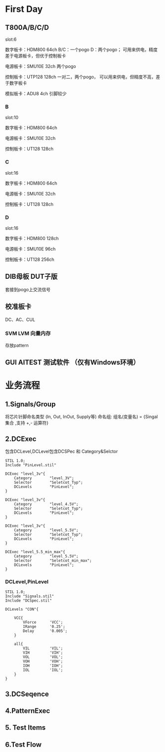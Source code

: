 # First Day

## T800A/B/C/D

slot:6 

数字板卡：HDM800 64ch B/C：一个pogo D：两个pogo； 可用来供电，精度差于电源板卡，但优于控制板卡

电源板卡：SMU10E 32ch	两个pogo

控制板卡：UTP128	128ch	一对二，两个pogo， 可以用来供电，但精度不高，差于数字板卡

模拟板卡：ADU8 4ch 引脚较少

### B

slot:10

数字板卡：HDM800 64ch

电源板卡：SMU10E 32ch

控制板卡：UT128	128ch

### C

slot:16

数字板卡：HDM800 64ch

电源板卡：SMU10E 32ch

控制板卡：UT128	128ch

### D

slot:16

数字板卡：HDM800 128ch

电源板卡：SMU10E 96ch

控制板卡：UT128	256ch

## DIB母板 DUT子版

套接到pogo上交流信号

## 校准板卡 

DC、AC、CUL

### SVM LVM 向量内存

存放pattern

## GUI AITEST 测试软件 （仅有Windows环境）

# 业务流程
## 1.Signals/Group
将芯片针脚命名类型 (In, Out, InOut, Supply等)
命名组: 组名(变量名) = {Singal 集合 ,支持 +,- 运算符}
## 2.DCExec
包含DCLevel,DCLevel包含DCSPec 和 Category&Selctor
```
STIL 1.0;
Include "PinLevel.stil"

DCExec "level_3v"{
	Category		"level_3V";
	Selector		"Seletcot_Typ";
	DCLevels		"PinLevel";
}

DCExec "level_3v"{
	Category		"level_4.5V";
	Selector		"Seletcot_Typ";
	DCLevels		"PinLevel";
}

DCExec "level_3v"{
	Category		"level_5.5V";
	Selector		"Seletcot_Typ";
	DCLevels		"PinLevel";
}

DCExec "level_5.5_min_max"{
	Category		"level_5.5V";
	Selector		"Seletcot_min_max";
	DCLevels		"PinLevel";
}
```
### DCLevel,PinLevel
```
STIL 1.0;
Include "Signals.stil"
Include "DCSpec.stil"

DCLevels "CON"{

	VCC{
		VForce		'VCC';
		IRange		'0.25';
		Delay		'0.005';
	}

	all{
		VIL			'VIL';	
		VIH			'VIH';
		VOL			'VOL';
		VOH			'VOH';
		IOH			'IOH';
		IOL			'IOL';
	}
}
```
## 3.DCSeqence

## 4.PatternExec
## 5. Test Items
## 6.Test Flow
